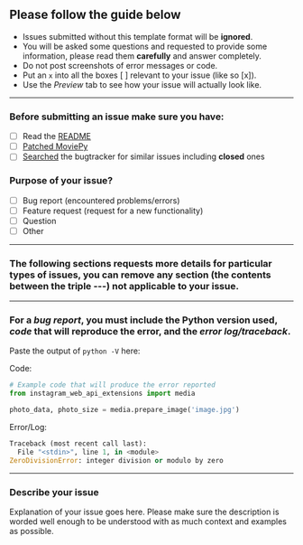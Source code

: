 ## Please follow the guide below

- Issues submitted without this template format will be **ignored**.
- You will be asked some questions and requested to provide some information, please read them **carefully** and answer completely.
- Do not post screenshots of error messages or code.
- Put an `x` into all the boxes [ ] relevant to your issue (like so [x]).
- Use the *Preview* tab to see how your issue will actually look like.

---

### Before submitting an issue make sure you have:
- [ ] Read the [README](https://github.com/ping/instagram_private_api_extensions/blob/master/README.md)
- [ ] [Patched MoviePy](https://github.com/ping/instagram_private_api_extensions/blob/master/README.md#important-patching-moviepy)
- [ ] [Searched](https://github.com/ping/instagram_private_api_extensions/search?type=Issues) the bugtracker for similar issues including **closed** ones

### Purpose of your issue?
- [ ] Bug report (encountered problems/errors)
- [ ] Feature request (request for a new functionality)
- [ ] Question
- [ ] Other

---

### The following sections requests more details for particular types of issues, you can remove any section (the contents between the triple ---) not applicable to your issue.

---

### For a *bug report*, you **must** include the Python version used, *code* that will reproduce the error, and the *error log/traceback*.

Paste the output of ``python -V`` here:

Code:

```python
# Example code that will produce the error reported
from instagram_web_api_extensions import media

photo_data, photo_size = media.prepare_image('image.jpg')
```

Error/Log:

```python
Traceback (most recent call last):
  File "<stdin>", line 1, in <module>
ZeroDivisionError: integer division or modulo by zero
```

---

### Describe your issue

Explanation of your issue goes here. Please make sure the description is worded well enough to be understood with as much context and examples as possible.
